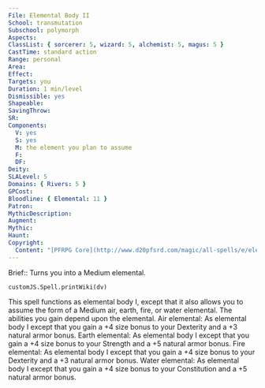 ```yaml
---
File: Elemental Body II
School: transmutation
Subschool: polymorph
Aspects: 
ClassList: { sorcerer: 5, wizard: 5, alchemist: 5, magus: 5 }
CastTime: standard action
Range: personal
Area: 
Effect: 
Targets: you
Duration: 1 min/level
Dismissible: yes
Shapeable: 
SavingThrow: 
SR: 
Components:
  V: yes
  S: yes
  M: the element you plan to assume
  F: 
  DF: 
Deity: 
SLALevel: 5
Domains: { Rivers: 5 }
GPCost: 
Bloodline: { Elemental: 11 }
Patron: 
MythicDescription: 
Augment: 
Mythic: 
Haunt: 
Copyright:
  Content: "[PFRPG Core](http://www.d20pfsrd.com/magic/all-spells/e/elemental-body-i#TOC-Elemental-Body-II)"
---
```

Brief:: Turns you into a Medium elemental.

```dataviewjs
customJS.Spell.printWiki(dv)
```

This spell functions as elemental body I, except that it also allows you to assume the form of a Medium air, earth, fire, or water elemental. The abilities you gain depend upon the elemental. Air elemental: As elemental body I except that you gain a +4 size bonus to your Dexterity and a +3 natural armor bonus. Earth elemental: As elemental body I except that you gain a +4 size bonus to your Strength and a +5 natural armor bonus. Fire elemental: As elemental body I except that you gain a +4 size bonus to your Dexterity and a +3 natural armor bonus. Water elemental: As elemental body I except that you gain a +4 size bonus to your Constitution and a +5 natural armor bonus.
